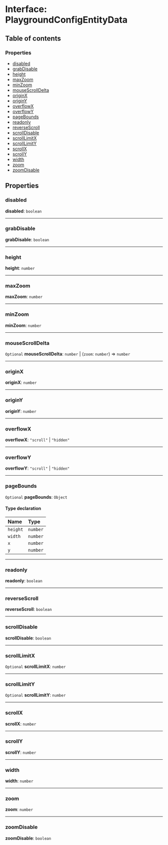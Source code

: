 # Interface: PlaygroundConfigEntityData

## Table of contents

### Properties

* [disabled](/en/auto-docs/editor/interfaces/PlaygroundConfigEntityData.md#disabled)
* [grabDisable](/en/auto-docs/editor/interfaces/PlaygroundConfigEntityData.md#grabdisable)
* [height](/en/auto-docs/editor/interfaces/PlaygroundConfigEntityData.md#height)
* [maxZoom](/en/auto-docs/editor/interfaces/PlaygroundConfigEntityData.md#maxzoom)
* [minZoom](/en/auto-docs/editor/interfaces/PlaygroundConfigEntityData.md#minzoom)
* [mouseScrollDelta](/en/auto-docs/editor/interfaces/PlaygroundConfigEntityData.md#mousescrolldelta)
* [originX](/en/auto-docs/editor/interfaces/PlaygroundConfigEntityData.md#originx)
* [originY](/en/auto-docs/editor/interfaces/PlaygroundConfigEntityData.md#originy)
* [overflowX](/en/auto-docs/editor/interfaces/PlaygroundConfigEntityData.md#overflowx)
* [overflowY](/en/auto-docs/editor/interfaces/PlaygroundConfigEntityData.md#overflowy)
* [pageBounds](/en/auto-docs/editor/interfaces/PlaygroundConfigEntityData.md#pagebounds)
* [readonly](/en/auto-docs/editor/interfaces/PlaygroundConfigEntityData.md#readonly)
* [reverseScroll](/en/auto-docs/editor/interfaces/PlaygroundConfigEntityData.md#reversescroll)
* [scrollDisable](/en/auto-docs/editor/interfaces/PlaygroundConfigEntityData.md#scrolldisable)
* [scrollLimitX](/en/auto-docs/editor/interfaces/PlaygroundConfigEntityData.md#scrolllimitx)
* [scrollLimitY](/en/auto-docs/editor/interfaces/PlaygroundConfigEntityData.md#scrolllimity)
* [scrollX](/en/auto-docs/editor/interfaces/PlaygroundConfigEntityData.md#scrollx)
* [scrollY](/en/auto-docs/editor/interfaces/PlaygroundConfigEntityData.md#scrolly)
* [width](/en/auto-docs/editor/interfaces/PlaygroundConfigEntityData.md#width)
* [zoom](/en/auto-docs/editor/interfaces/PlaygroundConfigEntityData.md#zoom)
* [zoomDisable](/en/auto-docs/editor/interfaces/PlaygroundConfigEntityData.md#zoomdisable)

## Properties

### disabled

**disabled**: `boolean`

***

### grabDisable

**grabDisable**: `boolean`

***

### height

**height**: `number`

***

### maxZoom

**maxZoom**: `number`

***

### minZoom

**minZoom**: `number`

***

### mouseScrollDelta

`Optional` **mouseScrollDelta**: `number` | (`zoom`: `number`) => `number`

***

### originX

**originX**: `number`

***

### originY

**originY**: `number`

***

### overflowX

**overflowX**: `"scroll"` | `"hidden"`

***

### overflowY

**overflowY**: `"scroll"` | `"hidden"`

***

### pageBounds

`Optional` **pageBounds**: `Object`

#### Type declaration

| Name | Type |
| :------ | :------ |
| `height` | `number` |
| `width` | `number` |
| `x` | `number` |
| `y` | `number` |

***

### readonly

**readonly**: `boolean`

***

### reverseScroll

**reverseScroll**: `boolean`

***

### scrollDisable

**scrollDisable**: `boolean`

***

### scrollLimitX

`Optional` **scrollLimitX**: `number`

***

### scrollLimitY

`Optional` **scrollLimitY**: `number`

***

### scrollX

**scrollX**: `number`

***

### scrollY

**scrollY**: `number`

***

### width

**width**: `number`

***

### zoom

**zoom**: `number`

***

### zoomDisable

**zoomDisable**: `boolean`
